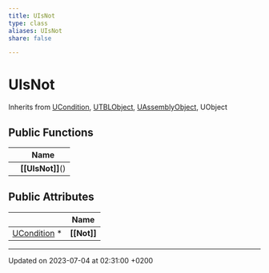 ```yaml
---
title: UIsNot
type: class
aliases: UIsNot
share: false

---
```


# UIsNot





Inherits from [UCondition](/docs/SDK/Source/Classes/classUCondition.md), [UTBLObject](/docs/SDK/Source/Classes/classUTBLObject.md), [UAssemblyObject](/docs/SDK/Source/Classes/classUAssemblyObject.md), UObject

## Public Functions

|                | Name           |
| -------------- | -------------- |
| | **[[UIsNot]]**() |

## Public Attributes

|                | Name           |
| -------------- | -------------- |
| [UCondition](/docs/SDK/Source/Classes/classUCondition.md) * | **[[Not]]**  |

-------------------------------

Updated on 2023-07-04 at 02:31:00 +0200